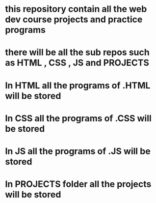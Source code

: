 # this repository contain all the web dev course projects and practice programs
# there will be all the sub repos such as HTML , CSS , JS and PROJECTS
# In HTML all the programs of .HTML will be stored 
# In CSS all the programs of .CSS will be stored  
# In JS all the programs of .JS will be stored 
# In PROJECTS folder all the projects will be stored
